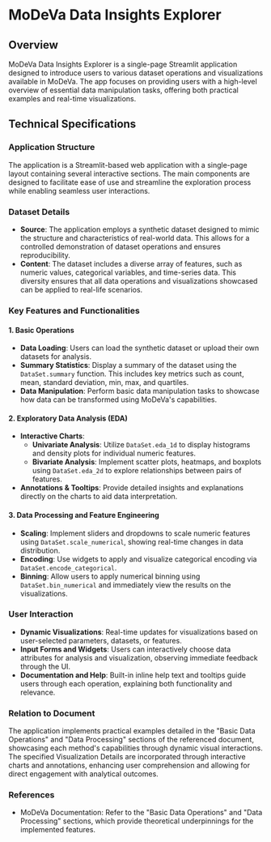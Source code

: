 # MoDeVa Data Insights Explorer

## Overview

MoDeVa Data Insights Explorer is a single-page Streamlit application designed to introduce users to various dataset operations and visualizations available in MoDeVa. The app focuses on providing users with a high-level overview of essential data manipulation tasks, offering both practical examples and real-time visualizations.

## Technical Specifications

### Application Structure

The application is a Streamlit-based web application with a single-page layout containing several interactive sections. The main components are designed to facilitate ease of use and streamline the exploration process while enabling seamless user interactions.

### Dataset Details

- **Source**: The application employs a synthetic dataset designed to mimic the structure and characteristics of real-world data. This allows for a controlled demonstration of dataset operations and ensures reproducibility.
- **Content**: The dataset includes a diverse array of features, such as numeric values, categorical variables, and time-series data. This diversity ensures that all data operations and visualizations showcased can be applied to real-life scenarios.

### Key Features and Functionalities

#### 1. Basic Operations

- **Data Loading**: Users can load the synthetic dataset or upload their own datasets for analysis.
- **Summary Statistics**: Display a summary of the dataset using the `DataSet.summary` function. This includes key metrics such as count, mean, standard deviation, min, max, and quartiles.
- **Data Manipulation**: Perform basic data manipulation tasks to showcase how data can be transformed using MoDeVa's capabilities.

#### 2. Exploratory Data Analysis (EDA)

- **Interactive Charts**:
  - **Univariate Analysis**: Utilize `DataSet.eda_1d` to display histograms and density plots for individual numeric features.
  - **Bivariate Analysis**: Implement scatter plots, heatmaps, and boxplots using `DataSet.eda_2d` to explore relationships between pairs of features.
- **Annotations & Tooltips**: Provide detailed insights and explanations directly on the charts to aid data interpretation.

#### 3. Data Processing and Feature Engineering

- **Scaling**: Implement sliders and dropdowns to scale numeric features using `DataSet.scale_numerical`, showing real-time changes in data distribution.
- **Encoding**: Use widgets to apply and visualize categorical encoding via `DataSet.encode_categorical`.
- **Binning**: Allow users to apply numerical binning using `DataSet.bin_numerical` and immediately view the results on the visualizations.

### User Interaction

- **Dynamic Visualizations**: Real-time updates for visualizations based on user-selected parameters, datasets, or features.
- **Input Forms and Widgets**: Users can interactively choose data attributes for analysis and visualization, observing immediate feedback through the UI.
- **Documentation and Help**: Built-in inline help text and tooltips guide users through each operation, explaining both functionality and relevance.

### Relation to Document

The application implements practical examples detailed in the "Basic Data Operations" and "Data Processing" sections of the referenced document, showcasing each method's capabilities through dynamic visual interactions. The specified Visualization Details are incorporated through interactive charts and annotations, enhancing user comprehension and allowing for direct engagement with analytical outcomes.

### References

- MoDeVa Documentation: Refer to the "Basic Data Operations" and "Data Processing" sections, which provide theoretical underpinnings for the implemented features.
